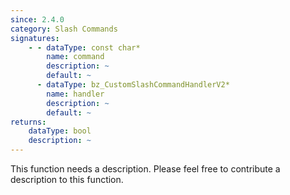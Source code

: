 ```yaml
---
since: 2.4.0
category: Slash Commands
signatures:
    - - dataType: const char*
        name: command
        description: ~
        default: ~
      - dataType: bz_CustomSlashCommandHandlerV2*
        name: handler
        description: ~
        default: ~
returns:
    dataType: bool
    description: ~
---
```


This function needs a description. Please feel free to contribute a description to this function.
